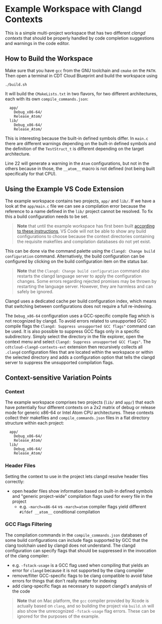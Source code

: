 # Example Workspace with Clangd Contexts

This is a simple multi-project workspace that has two different _clangd contexts_ that should be properly handled by code completion suggestions and warnings in the code editor.

## How to Build the Workspace

Make sure that you have `gcc` from the GNU toolchain and `cmake` on the `PATH`.
Then open a terminal in CDT Cloud Blueprint and build the workspace using

```console
./build.sh
```

It will build the `CMakeLists.txt` in two flavors, for two different architectures, each with its own `compile_commands.json`:

```text
  app/
    Debug_x86-64/
    Release_Atom/
  lib/
    Debug_x86-64/
    Release_Atom/
```

This is interesting because the built-in defined symbols differ.
In `main.c` there are different warnings depending on the built-in defined symbols and the definition of the `TestStruct_t` is different depending on the target architecture.

Line 22 will generate a warning in the `Atom` configurations, but not in the others because in those, the `__atom__` macro is not defined (not being built specifically for that CPU).

## Using the Example VS Code Extension

The example workspace contains two projects, `app/` and `lib/`.
If we have a look at the `app/main.c` file we can see a compilation error because the reference to a name defined in the `lib/` project cannot be resolved.
To fix this a build configuration needs to be set.

> **Note** that until the example workspace has first been built [according to these instructions](#how-to-build-the-workspace), VS Code will not be able to show any build configurations to choose because the context directories containing the requisite makefiles and compilation databases do not yet exist.

This can be done via the command palette using the `Clangd: Change build configuration` command.
Alternatively, the build configuration can be configured by clicking on the build configuration item on the status bar.

> **Note** that the `Clangd: Change build configuration` command also restarts the clangd language server to apply the configuration changes.
> Some errors regarding rejected promises may be thrown by restarting the language server.
> However, they are harmless and can safely be ignored.

Clangd uses a dedicated cache per build configuration index, which means that switching between configurations does not require a full re-indexing.

The `Debug_x86-64` configuration uses a GCC-specific compile flag which is not recognized by clangd.
To avoid errors related to unsupported GCC compile flags the `Clangd: Suppress unsupported GCC flags"` command can be used.
It is also possible to suppress GCC flags only in a specific subdirectory.
Simply select the directory in the file explorer, open the context menu and select `Clangd: Suppress unsupported GCC flags"`.
The `cdtcloud-clangd-contexts-ext` extension then recursively collects all `.clangd` configuration files that are located within the workspace or within the selected directory and adds a configuration option that tells the clangd server to suppress the unsupported compilation flags.

## Context-sensitive Variation Points

### Context

The example workspace comprises two projects (`lib/` and `app/`) that each have potentially four different contexts on a 2x2 matrix of debug or release mode for generic x86-64 or Intel Atom CPU architectures.
These contexts collect their makefiles and `compile_commands.json` files in a flat directory structure within each project:

```text
  app/
    Debug_x86-64/
    Release_Atom/
  lib/
    Debug_x86-64/
    Release_Atom/
```

### Header Files

Setting the context to use in the project lets clangd resolve header files correctly:

- open header files show information based on built-in defined symbols and "generic project-wide" compilation flags used for every file in the project
  - e.g. `-march=x86-64` vs `-march=atom` compiler flags yield different `#ifdef __atom__` conditional compilation

### GCC Flags Filtering

The compilation commands in the `compile_commands.json` databases of some build configurations can include flags supported by GCC that the clang toolchain used by clangd does not understand.
The clangd configuration can specify flags that should be suppressed in the invocation of the clang compiler:

- e.g. `-fstack-usage` is a GCC flag used when compiling that yields an error for `clangd` because it is not supported by the clang compiler
- remove/filter GCC-specific flags to be clang compatible to avoid false errors for things that don't really matter for indexing
- add clang-specific flags as necessary to support clangd's analysis of the code

> **Note** that on Mac platform, the `gcc` compiler provided by Xcode is actually based on `clang`, and so building the project via `build.sh` will also show the unrecognized `-fstack-usage` flag errors.
> These can be ignored for the purposes of the example.
